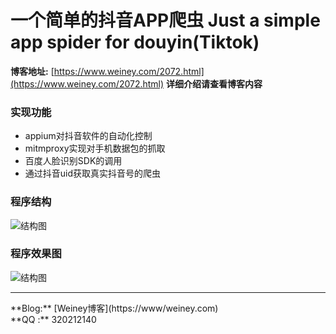 一个简单的抖音APP爬虫
Just a simple app spider for douyin(Tiktok)
====

**博客地址:** [https://www.weiney.com/2072.html](https://www.weiney.com/2072.html)
**详细介绍请查看博客内容**

### 实现功能
- appium对抖音软件的自动化控制
- mitmproxy实现对手机数据包的抓取
- 百度人脸识别SDK的调用
- 通过抖音uid获取真实抖音号的爬虫

### 程序结构
![结构图](https://cdn.weiney.com/wp-content/uploads/2019/05/2019052308000221.png)

### 程序效果图
![结构图](https://www.weiney.com/wp-content/uploads/2019/05/2019052401144590.gif)
<hr/>
**Blog:** [Weiney博客](https://www/weiney.com)
<br/>
**QQ :** 320212140

